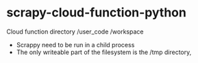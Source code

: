 # scrapy-cloud-function-python

Cloud function directory
/user_code
/workspace

- Scrappy need to be run in a child process
- The only writeable part of the filesystem is the /tmp directory, 